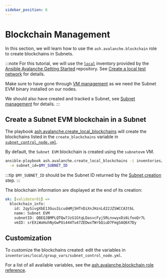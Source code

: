 ```yaml
---
sidebar_position: 6
---
```


# Blockchain Management

In this section, we will learn how to use the `ash.avalanche.blockchain` role to create blockchains in Subnets.

:::note
For this tutorial, we will use the [`local`](https://github.com/AshAvalanche/ansible-avalanche-getting-started/tree/main/inventories/local) inventory provided by the [Ansible Avalanche Getting Started](https://github.com/AshAvalanche/ansible-avalanche-getting-started) repository. See [Create a local test network](./local-test-network) for details.

Make sure to have gone through [VM management](./vm-management) as we need the Subnet EVM binary installed on our nodes.

We should also have created and tracked a Subnet, see [Subnet management](./subnet-management) for details.
:::

## Create a Subnet EVM blockchain in a Subnet

The playbook [ash.avalanche.create_local_blockchains](https://github.com/AshAvalanche/ansible-avalanche-collection/tree/main/playbooks/create_local_blockchains.yml) will create the blockchains listed in the `create_blockchains` variable in [`subnet_control_node.yml`](https://github.com/AshAvalanche/ansible-avalanche-getting-started/blob/main/inventories/local/group_vars/subnet_control_node.yml#L9).

By default, the `Subnet EVM` blockchain is created using the `subnetevm` VM.

```bash
ansible-playbook ash.avalanche.create_local_blockchains -i inventories/local \
  -e subnet_id=$MY_SUBNET_ID
```

:::tip
`$MY_SUBNET_ID` should be the Subnet ID returned by the [Subnet creation](./subnet-management#subnet-creation) step.
:::

The blockchain information are displayed at the end of its creation:

```yaml
ok: [validator01] =>
  blockchain_info:
    id: 2qySivgXbE13Guu3icudmMj5HTnDiXnJHznLd22JZSWCCA3tbL
    name: Subnet EVM
    subnetID: QBEQJBMPLQTQw7JzG1GtqLDasvcFyj5RLnvwyxDi6LfooQr7L
    vmID: srEXiWaHuhNyGwPUi444Tu47ZEDwxTWrbQiuD7FmgSAQ6X7Dy
```

## Customization

To customize the blockchains created: edit the variables in `inventories/local/group_vars/subnet_control_node.yml`.

For a list of all available variables, see the [ash.avalanche.blockchain role reference](../reference/roles/avalanche-blockchain.md).

